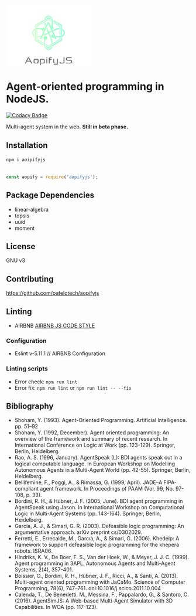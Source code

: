 <img src="./logo.png" width="232" align="middle" > 

# Agent-oriented programming in NodeJS.

[![Codacy Badge](https://api.codacy.com/project/badge/Grade/30d2b69a8b1f4c2d9de39c6d22fd4651)](https://app.codacy.com/app/patelotech/aopifyjs?utm_source=github.com&utm_medium=referral&utm_content=patelotech/aopifyjs&utm_campaign=Badge_Grade_Dashboard)

Multi-agent system in the web. **Still in beta phase.**

## Installation

` npm i aoipifyjs `

```javascript
	
const aopify = require('aopifyjs');

```


## Package Dependencies

-   linear-algebra
-   topsis
-   uuid
-   moment

## License

GNU v3

## Contributing

<https://github.com/patelotech/aopifyjs>

## Linting

-   AIRBNB
[AIRBNB JS CODE STYLE](https://dev.mysql.com/doc/ "AIRBNB JS CODE STYLE")

### Configuration

-   Eslint v-5.11.1 // AIRBNB Configuration

### Linting scripts

-   Error check: `npm run lint`
-   Error fix:  `npm run lint` or `npm run lint -- --fix`

## Bibliography

-   Shoham, Y. (1993). Agent-Oriented Programming. Artificial Intelligence. pp. 51–92
-   Shoham, Y. (1992, December). Agent oriented programming: An overview of the framework and summary of recent research. In International Conference on Logic at Work (pp. 123-129). Springer, Berlin, Heidelberg.
-   Rao, A. S. (1996, January). AgentSpeak (L): BDI agents speak out in a logical computable language. In European Workshop on Modelling Autonomous Agents in a Multi-Agent World (pp. 42-55). Springer, Berlin, Heidelberg.
-   Bellifemine, F., Poggi, A., & Rimassa, G. (1999, April). JADE–A FIPA-compliant agent framework. In Proceedings of PAAM (Vol. 99, No. 97-108, p. 33).
-   Bordini, R. H., & Hübner, J. F. (2005, June). BDI agent programming in AgentSpeak using Jason. In International Workshop on Computational Logic in Multi-Agent Systems (pp. 143-164). Springer, Berlin, Heidelberg.
-   Garcia, A. J., & Simari, G. R. (2003). Defeasible logic programming: An argumentative approach. arXiv preprint cs/0302029.
-   Ferretti, E., Errecalde, M., Garcıa, A., & Simari, G. (2006). Khedelp: A framework to support defeasible logic programming for the khepera robots. ISRA06.
-   Hindriks, K. V., De Boer, F. S., Van der Hoek, W., & Meyer, J. J. C. (1999). Agent programming in 3APL. Autonomous Agents and Multi-Agent Systems, 2(4), 357-401.
-   Boissier, O., Bordini, R. H., Hübner, J. F., Ricci, A., & Santi, A. (2013). Multi-agent oriented programming with  JaCaMo. Science of Computer Programming, 78(6), 747–761. doi:10.1016/j.scico.2011.10.004
-   Calenda, T., De Benedetti, M., Messina, F., Pappalardo, G., & Santoro, C. (2016). AgentSimJS: A Web-based Multi-Agent Simulator with 3D Capabilities. In WOA (pp. 117-123).

